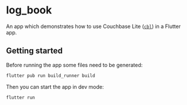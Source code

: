 # log_book

An app which demonstrates how to use Couchbase Lite ([`cbl`]) in a Flutter app.

[`cbl`]: https://pub.dev/packages/cbl

## Getting started

Before running the app some files need to be generated:

```bash
flutter pub run build_runner build
```

Then you can start the app in dev mode:

```bash
flutter run
```
